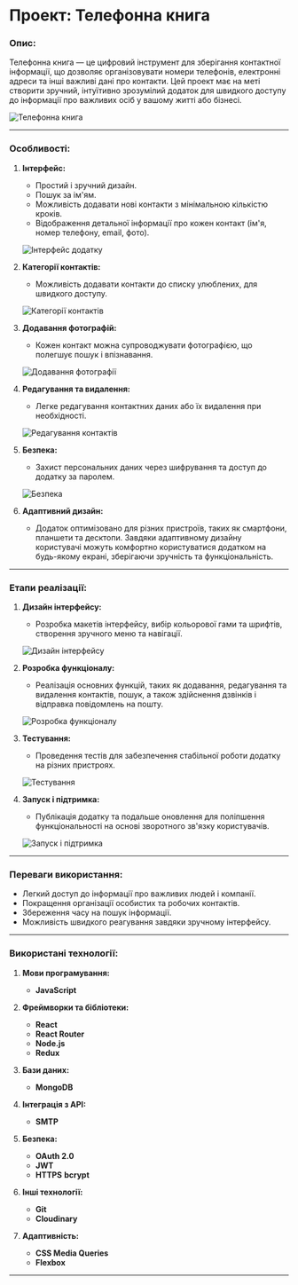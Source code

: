 # Проект: Телефонна книга

### Опис:

Телефонна книга — це цифровий інструмент для зберігання контактної інформації, що дозволяє організовувати номери телефонів, електронні адреси та інші важливі дані про контакти. Цей проект має на меті створити зручний, інтуїтивно зрозумілий додаток для швидкого доступу до інформації про важливих осіб у вашому житті або бізнесі.

![Телефонна книга](./src/img/readme/home.png)

---

### Особливості:

1. **Інтерфейс:**

   - Простий і зручний дизайн.
   - Пошук за ім'ям.
   - Можливість додавати нові контакти з мінімальною кількістю кроків.
   - Відображення детальної інформації про кожен контакт (ім'я, номер телефону, email, фото).

   ![Інтерфейс додатку](./src/img/readme/header.png)

2. **Категорії контактів:**

   - Можливість додавати контакти до списку улюблених, для швидкого доступу.

   ![Категорії контактів](./src/img/readme/favourite.png)

3. **Додавання фотографій:**

   - Кожен контакт можна супроводжувати фотографією, що полегшує пошук і впізнавання.

   ![Додавання фотографії](./src/img/readme/add-contact.png)

4. **Редагування та видалення:**

   - Легке редагування контактних даних або їх видалення при необхідності.

   ![Редагування контактів](./src/img/readme/update-contact.png)

5. **Безпека:**

   - Захист персональних даних через шифрування та доступ до додатку за паролем.

   ![Безпека](./src/img/readme/security.png)

6. **Адаптивний дизайн:**

   - Додаток оптимізовано для різних пристроїв, таких як смартфони, планшети та десктопи. Завдяки адаптивному дизайну користувачі можуть комфортно користуватися додатком на будь-якому екрані, зберігаючи зручність та функціональність.

---

### Етапи реалізації:

1. **Дизайн інтерфейсу:**

   - Розробка макетів інтерфейсу, вибір кольорової гами та шрифтів, створення зручного меню та навігації.

   ![Дизайн інтерфейсу](./src/img/readme/design.png)

2. **Розробка функціоналу:**

   - Реалізація основних функцій, таких як додавання, редагування та видалення контактів, пошук, а також здійснення дзвінків і відправка повідомлень на пошту.

   ![Розробка функціоналу](./src/img/readme/send-message.png)

3. **Тестування:**

   - Проведення тестів для забезпечення стабільної роботи додатку на різних пристроях.

   ![Тестування](./src/img/readme/register.png)

4. **Запуск і підтримка:**

   - Публікація додатку та подальше оновлення для поліпшення функціональності на основі зворотного зв'язку користувачів.

   ![Запуск і підтримка](./src/img/readme/reset-password.png)

---

### Переваги використання:

- Легкий доступ до інформації про важливих людей і компанії.
- Покращення організації особистих та робочих контактів.
- Збереження часу на пошук інформації.
- Можливість швидкого реагування завдяки зручному інтерфейсу.

---

### Використані технології:

1. **Мови програмування:**

   - **JavaScript**

2. **Фреймворки та бібліотеки:**
   - **React**
   - **React Router**
   - **Node.js**
   - **Redux**
3. **Бази даних:**

   - **MongoDB**

4. **Інтеграція з API:**

   - **SMTP**

5. **Безпека:**

   - **OAuth 2.0**
   - **JWT**
   - **HTTPS**
     **bcrypt**

6. **Інші технології:**

   - **Git**
   - **Cloudinary**

7. **Адаптивність:**

   - **CSS Media Queries**
   - **Flexbox**

---
